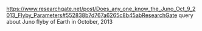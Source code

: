 https://www.researchgate.net/post/Does_any_one_know_the_Juno_Oct_9_2013_Flyby_Parameters#552838b7d767a6265c8b45abResearchGate query about Juno flyby of Earth in October, 2013
